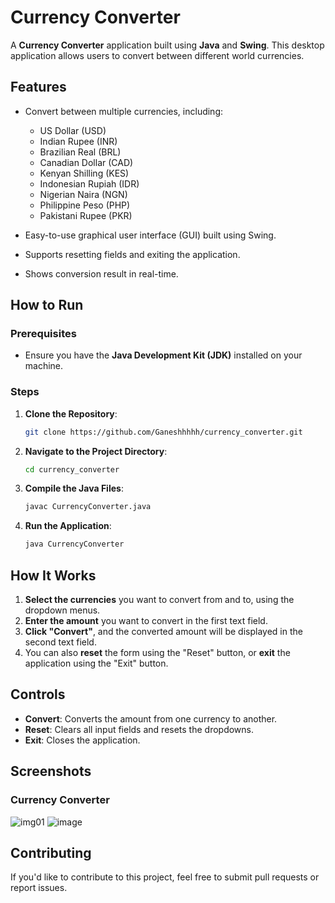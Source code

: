 
# Currency Converter

A **Currency Converter** application built using **Java** and **Swing**. This desktop application allows users to convert between different world currencies.


## Features

- Convert between multiple currencies, including:
  - US Dollar (USD)
  - Indian Rupee (INR)
  - Brazilian Real (BRL)
  - Canadian Dollar (CAD)
  - Kenyan Shilling (KES)
  - Indonesian Rupiah (IDR)
  - Nigerian Naira (NGN)
  - Philippine Peso (PHP)
  - Pakistani Rupee (PKR)
  
- Easy-to-use graphical user interface (GUI) built using Swing.
- Supports resetting fields and exiting the application.
- Shows conversion result in real-time.

## How to Run

### Prerequisites

- Ensure you have the **Java Development Kit (JDK)** installed on your machine.

### Steps

1. **Clone the Repository**:
   ```bash
   git clone https://github.com/Ganeshhhhh/currency_converter.git
   ```

2. **Navigate to the Project Directory**:
   ```bash
   cd currency_converter
   ```

3. **Compile the Java Files**:
   ```bash
   javac CurrencyConverter.java
   ```

4. **Run the Application**:
   ```bash
   java CurrencyConverter
   ```

## How It Works

1. **Select the currencies** you want to convert from and to, using the dropdown menus.
2. **Enter the amount** you want to convert in the first text field.
3. **Click "Convert"**, and the converted amount will be displayed in the second text field.
4. You can also **reset** the form using the "Reset" button, or **exit** the application using the "Exit" button.

## Controls

- **Convert**: Converts the amount from one currency to another.
- **Reset**: Clears all input fields and resets the dropdowns.
- **Exit**: Closes the application.

## Screenshots

### Currency Converter
![img01](https://github.com/user-attachments/assets/d409816a-c8da-4e5f-aae1-faa684bc4087)
![image](https://github.com/user-attachments/assets/730a4123-98de-4808-b8c7-5e141e5d0cc9)

## Contributing

If you'd like to contribute to this project, feel free to submit pull requests or report issues.

